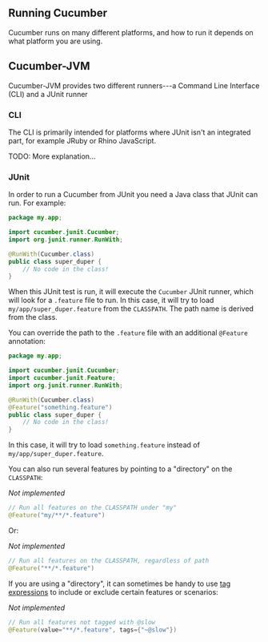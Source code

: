 ## Running Cucumber

Cucumber runs on many different platforms, and how to run it depends on what platform you are using.

## Cucumber-JVM

Cucumber-JVM provides two different runners---a Command Line Interface (CLI) and a JUnit runner

### CLI

The CLI is primarily intended for platforms where JUnit isn't an integrated part, for example JRuby or Rhino JavaScript.

TODO: More explanation...

### JUnit

In order to run a Cucumber from JUnit you need a Java class that JUnit can run. For example:

```java
package my.app;

import cucumber.junit.Cucumber;
import org.junit.runner.RunWith;

@RunWith(Cucumber.class)
public class super_duper {
    // No code in the class!
}
```

When this JUnit test is run, it will execute the `Cucumber` JUnit runner, which will look for a `.feature` file to run. In this case, it will try to load `my/app/super_duper.feature` from the `CLASSPATH`. The path name is derived from the class.

You can override the path to the `.feature` file with an additional `@Feature` annotation:

```java
package my.app;

import cucumber.junit.Cucumber;
import cucumber.junit.Feature;
import org.junit.runner.RunWith;

@RunWith(Cucumber.class)
@Feature("something.feature")
public class super_duper {
    // No code in the class!
}
```

In this case, it will try to load `something.feature` instead of `my/app/super_duper.feature`.

You can also run several features by pointing to a "directory" on the `CLASSPATH`:

*Not implemented*

```java
// Run all features on the CLASSPATH under "my"
@Feature("my/**/*.feature")
```

Or:

*Not implemented*

```java
// Run all features on the CLASSPATH, regardless of path
@Feature("**/*.feature")
```

If you are using a "directory", it can sometimes be handy to use [tag expressions](/tag-expressions.html) to include or exclude certain features or scenarios:

*Not implemented*

```java
// Run all features not tagged with @slow
@Feature(value="**/*.feature", tags={"~@slow"})
```
